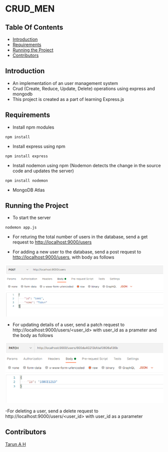 # CRUD_MEN

## Table Of Contents
- [ Introduction ](#Introduction)
- [ Requirements ](#Requirements)
- [ Running the Project ](#Running-the-Project)
- [ Contributors ](#Contributors)


<a name="Introduction"></a>

## Introduction

- An implementation of an user management system
- Crud (Create, Reduce, Update, Delete) operations using express and mongodb
- This project is created as a part of learning Express.js 

<a name="Requirements"></a>

## Requirements

- Install npm modules
```
npm install
```

- Install express using npm
```
npm install express
```

- Install nodemon using npm (Nodemon detects the change in the source code and updates the server)
```
npm install nodemon
```
- MongoDB Atlas

<a name="Running the Project"></a>

## Running the Project

- To start the server

```
nodemon app.js
```
- For returing the total number of users in the database, send a get request to <a href="http://localhost:9000/users">http://localhost:9000/users</a>

- For adding a new user to the database, send a post request to <a href="http://localhost:9000/users">http://localhost:9000/users</a>, with body as follows
<img src="Post_req_ss.PNG">

- For updating details of a user, send a patch request to http://localhost:9000/users/<user_id></a> with user_id as a prameter and the body as follows
<img src="Patch_req_ss.PNG">

-For deleting a user, send a delete request to http://localhost:9000/users/<user_id> with user_id as a parameter



<a name="Contributors" ></a>

## Contributors

<a href="https://github.com/Tarun0607">Tarun A H </a>